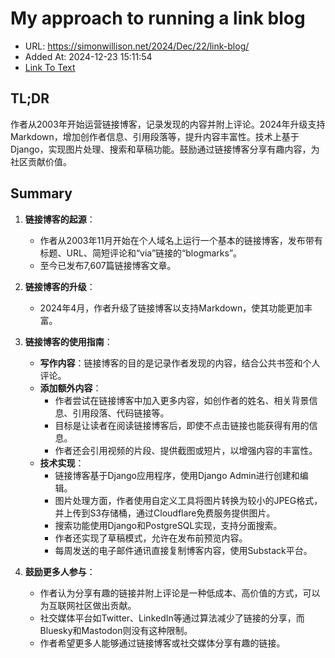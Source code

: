 # My approach to running a link blog
- URL: https://simonwillison.net/2024/Dec/22/link-blog/
- Added At: 2024-12-23 15:11:54
- [Link To Text](2024-12-23-my-approach-to-running-a-link-blog_raw.md)

## TL;DR
作者从2003年开始运营链接博客，记录发现的内容并附上评论。2024年升级支持Markdown，增加创作者信息、引用段落等，提升内容丰富性。技术上基于Django，实现图片处理、搜索和草稿功能。鼓励通过链接博客分享有趣内容，为社区贡献价值。

## Summary
1. **链接博客的起源**：
   - 作者从2003年11月开始在个人域名上运行一个基本的链接博客，发布带有标题、URL、简短评论和“via”链接的“blogmarks”。
   - 至今已发布7,607篇链接博客文章。

2. **链接博客的升级**：
   - 2024年4月，作者升级了链接博客以支持Markdown，使其功能更加丰富。

3. **链接博客的使用指南**：
   - **写作内容**：链接博客的目的是记录作者发现的内容，结合公共书签和个人评论。
   - **添加额外内容**：
     - 作者尝试在链接博客中加入更多内容，如创作者的姓名、相关背景信息、引用段落、代码链接等。
     - 目标是让读者在阅读链接博客后，即使不点击链接也能获得有用的信息。
     - 作者还会引用视频的片段、提供截图或短片，以增强内容的丰富性。
   - **技术实现**：
     - 链接博客基于Django应用程序，使用Django Admin进行创建和编辑。
     - 图片处理方面，作者使用自定义工具将图片转换为较小的JPEG格式，并上传到S3存储桶，通过Cloudflare免费服务提供图片。
     - 搜索功能使用Django和PostgreSQL实现，支持分面搜索。
     - 作者还实现了草稿模式，允许在发布前预览内容。
     - 每周发送的电子邮件通讯直接复制博客内容，使用Substack平台。

4. **鼓励更多人参与**：
   - 作者认为分享有趣的链接并附上评论是一种低成本、高价值的方式，可以为互联网社区做出贡献。
   - 社交媒体平台如Twitter、LinkedIn等通过算法减少了链接的分享，而Bluesky和Mastodon则没有这种限制。
   - 作者希望更多人能够通过链接博客或社交媒体分享有趣的链接。

